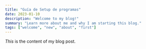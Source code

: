 ```yaml
---
title: "Guía de Setup de programas"
date: 2023-01-10
description: "Welcome to my blog!"
summary: "Learn more about me and why I am starting this blog."
tags: ["welcome", "new", "about", "first"]
---
```

_This_ is the content of my blog post.
